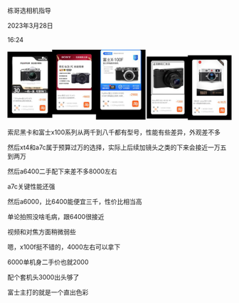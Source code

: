 栋哥选相机指导

2023年3月28日

16:24

![](../../assets/004_栋哥选相机指导_000.png)

索尼黑卡和富士x100系列从两千到八千都有型号，性能有些差异，外观差不多

然后xt4和a7c属于预算过万的选择，实际上后续加镜头之类的下来会接近一万五到两万

然后a6400二手配下来差不多8000左右

a7c关键性能还强

然后a6000，比6400能便宜三千，性价比相当高

单论拍照没啥毛病，跟6400很接近

视频和对焦方面稍微弱些

嗯，x100f挺不错的，4000左右可以拿下

6000单机身二手价也就2000

配个套机头3000出头够了

富士主打的就是一个直出色彩

 
